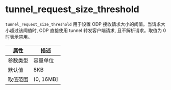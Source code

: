# tunnel_request_size_threshold

`tunnel_request_size_threshold` 用于设置 ODP 接收请求大小的阈值。当请求大小超过该阈值时, ODP 直接使用 tunnel 转发客户端请求, 且不解析请求。取值为 0 时表示禁用。

|  属性    | 描述     |
|----------|---------|
| 参数类型 |  容量单位       |
| 默认值   | 8KB     |
| 取值范围 | (0, 16MB]  |
